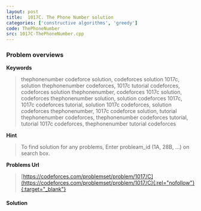 ```yaml
---
layout: post
title:  1017C. The Phone Number solution
categories: ['constructive algorithms', 'greedy']
code: ThePhoneNumber
src: 1017C-ThePhoneNumber.cpp
---
```

### **Problem overviews**

**Keywords**
> thephonenumber codeforce solution, codeforces solution 1017c, solution thephonenumber codeforces, 1017c tutorial codeforces, codeforces solution thephonenumber, codeforces 1017c solution, codeforces thephonenumber solution, solution codeforces 1017c, 1017c codeforces tutorial, solution 1017c codeforces, solution codeforces thephonenumber, 1017c codeforce solution, tutorial thephonenumber codeforces, thephonenumber codeforces tutorial, tutorial 1017c codeforces, thephonenumber tutorial codeforces

**Hint**
> To find solution for any problems, Enter probleam_id (1A, 28B, ...) on search box. 

**Problems Url**
> [https://codeforces.com/problemset/problem/1017/C](https://codeforces.com/problemset/problem/1017/C){:rel="nofollow"}{:target="_blank"}

#### **Solution**



